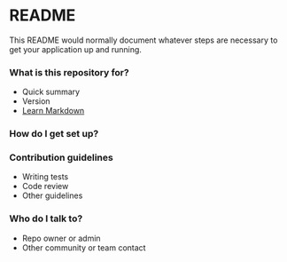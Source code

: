 # README #

This README would normally document whatever steps are necessary to get your application up and running.

### What is this repository for? ###

* Quick summary
* Version
* [Learn Markdown](https://bitbucket.org/tutorials/markdowndemo)

### How do I get set up? ###

<service android:name="uk.ac.kent.eda.jb956.sensorlibrary.service.ActivityRecognizedService" />
        <service
            android:name="uk.ac.kent.eda.jb956.sensorlibrary.service.WifiService"
            android:exported="false" />
        <service
            android:name="uk.ac.kent.eda.jb956.sensorlibrary.service.SensingService"
            android:exported="false" />
        <service
            android:name="uk.ac.kent.eda.jb956.sensorlibrary.service.RecordingService"
            android:exported="false" />

### Contribution guidelines ###

* Writing tests
* Code review
* Other guidelines

### Who do I talk to? ###

* Repo owner or admin
* Other community or team contact